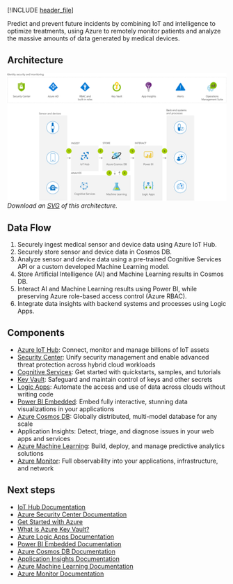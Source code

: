 


[!INCLUDE [header_file](../../../includes/sol-idea-header.md)]

Predict and prevent future incidents by combining IoT and intelligence to optimize treatments, using Azure to remotely monitor patients and analyze the massive amounts of data generated by medical devices.

## Architecture

![Architecture diagram](../media/remote-patient-monitoring.png)
*Download an [SVG](../media/remote-patient-monitoring.svg) of this architecture.*

## Data Flow

1. Securely ingest medical sensor and device data using Azure IoT Hub.
1. Securely store sensor and device data in Cosmos DB.
1. Analyze sensor and device data using a pre-trained Cognitive Services API or a custom developed Machine Learning model.
1. Store Artificial Intelligence (AI) and Machine Learning results in Cosmos DB.
1. Interact AI and Machine Learning results using Power BI, while preserving Azure role-based access control (Azure RBAC).
1. Integrate data insights with backend systems and processes using Logic Apps.

## Components

* [Azure IoT Hub](https://azure.microsoft.com/services/iot-hub): Connect, monitor and manage billions of IoT assets
* [Security Center](https://azure.microsoft.com/services/security-center): Unify security management and enable advanced threat protection across hybrid cloud workloads
* [Cognitive Services](https://azure.microsoft.com/services/cognitive-services): Get started with quickstarts, samples, and tutorials
* [Key Vault](https://azure.microsoft.com/services/key-vault): Safeguard and maintain control of keys and other secrets
* [Logic Apps](https://azure.microsoft.com/services/logic-apps): Automate the access and use of data across clouds without writing code
* [Power BI Embedded](https://azure.microsoft.com/services/power-bi-embedded): Embed fully interactive, stunning data visualizations in your applications
* [Azure Cosmos DB](https://azure.microsoft.com/services/cosmos-db): Globally distributed, multi-model database for any scale
* Application Insights: Detect, triage, and diagnose issues in your web apps and services
* [Azure Machine Learning](https://azure.microsoft.com/services/machine-learning): Build, deploy, and manage predictive analytics solutions
* [Azure Monitor](https://azure.microsoft.com/services/monitor): Full observability into your applications, infrastructure, and network

## Next steps

* [IoT Hub Documentation](/azure/iot-hub)
* [Azure Security Center Documentation](/azure/security-center)
* [Get Started with Azure](/azure/guides/developer/azure-developer-guide)
* [What is Azure Key Vault?](/azure/key-vault/key-vault-overview)
* [Azure Logic Apps Documentation](/azure/logic-apps)
* [Power BI Embedded Documentation](/azure/power-bi-embedded)
* [Azure Cosmos DB Documentation](/azure/cosmos-db)
* [Application Insights Documentation](/azure/application-insights)
* [Azure Machine Learning Documentation](/azure/machine-learning)
* [Azure Monitor Documentation](/azure/monitoring-and-diagnostics)
